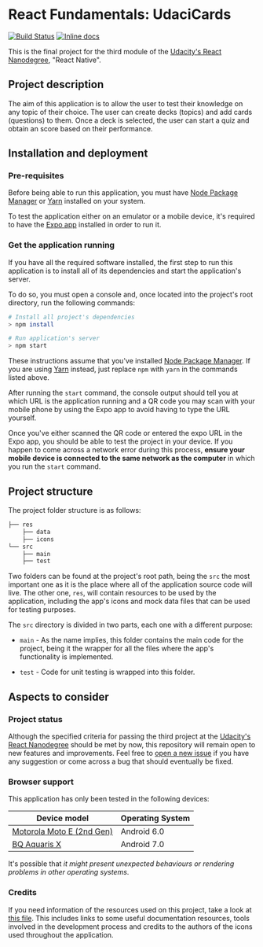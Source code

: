 # React Fundamentals: UdaciCards

[![Build Status](https://travis-ci.org/LonelyPrincess/reactnd-project-udacicards.svg?branch=master)](https://travis-ci.org/LonelyPrincess/reactnd-project-udacicards)
[![Inline docs](http://inch-ci.org/github/LonelyPrincess/reactnd-project-udacicards.svg?branch=master&style=shields)](http://inch-ci.org/github/LonelyPrincess/reactnd-project-udacicards)

This is the final project for the third module of the [Udacity's React Nanodegree](https://www.udacity.com/course/react-nanodegree--nd019), "React Native".

## Project description

The aim of this application is to allow the user to test their knowledge on any topic of their choice. The user can create decks (topics) and add cards (questions) to them. Once a deck is selected, the user can start a quiz and obtain an score based on their performance.

## Installation and deployment

### Pre-requisites

Before being able to run this application, you must have [Node Package Manager](https://nodejs.org/en/) or [Yarn](https://yarnpkg.com/) installed on your system.

To test the application either on an emulator or a mobile device, it's required to have the [Expo app](https://expo.io/tools#client) installed in order to run it.

### Get the application running

If you have all the required software installed, the first step to run this application is to install all of its dependencies and start the application's server.

To do so, you must open a console and, once located into the project's root directory, run the following commands:

```bash
# Install all project's dependencies
> npm install

# Run application's server
> npm start
```

These instructions assume that you've installed [Node Package Manager](https://nodejs.org/en/). If you are using [Yarn](https://yarnpkg.com/) instead, just replace `npm` with `yarn` in the commands listed above.

After running the `start` command, the console output should tell you at which URL is the application running and a QR code you may scan with your mobile phone by using the Expo app to avoid having to type the URL yourself.

Once you've either scanned the QR code or entered the expo URL in the Expo app, you should be able to test the project in your device. If you happen to come across a network error during this process, **ensure your mobile device is connected to the same network as the computer** in which you run the `start` command.

## Project structure

The project folder structure is as follows:

```bash
├── res
    ├── data
    ├── icons
└── src
    ├── main
    ├── test
```

Two folders can be found at the project's root path, being the `src` the most important one as it is the place where all of the application source code will live. The other one, `res`, will contain resources to be used by the application, including the app's icons and mock data files that can be used for testing purposes.

The `src` directory is divided in two parts, each one with a different purpose:

- `main` - As the name implies, this folder contains the main code for the project, being it the wrapper for all the files where the app's functionality is implemented.

- `test` - Code for unit testing is wrapped into this folder.

## Aspects to consider

### Project status

Although the specified criteria for passing the third project at the [Udacity's React Nanodegree](https://www.udacity.com/course/react-nanodegree--nd019) should be met by now, this repository will remain open to new features and improvements. Feel free to [open a new issue](https://github.com/LonelyPrincess/reactnd-project-udacicards/issues) if you have any suggestion or come across a bug that should eventually be fixed.

### Browser support

This application has only been tested in the following devices:

| Device model | Operating System |
|---|---|
| [Motorola Moto E (2nd Gen)](https://www.gsmarena.com/motorola_moto_e_(2nd_gen)-6986.php) | Android 6.0 |
| [BQ Aquaris X](https://www.gsmarena.com/bq_aquaris_x-8642.php) | Android 7.0 |

It's possible that _it might present unexpected behaviours or rendering problems in other operating systems_.

### Credits

If you need information of the resources used on this project, take a look at [this file](CREDITS.md). This includes links to some useful documentation resources, tools involved in the development process and credits to the authors of the icons used throughout the application.